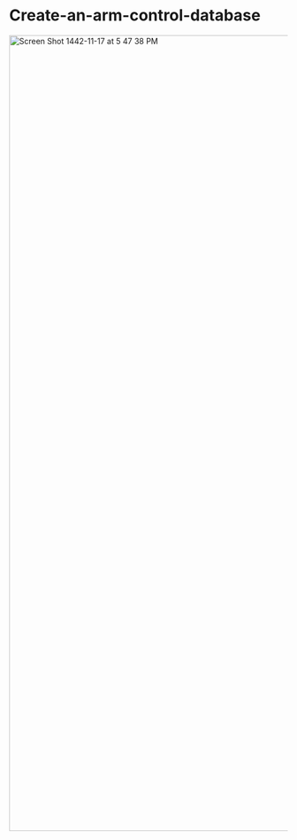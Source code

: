 # Create-an-arm-control-database
<img width="1437" alt="Screen Shot 1442-11-17 at 5 47 38 PM" src="https://user-images.githubusercontent.com/56722657/125675267-d38863ea-cfb8-48a0-bec9-51e130113532.png">
